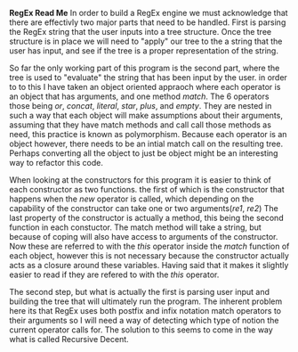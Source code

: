 **RegEx Read Me** 
In order to build a RegEx engine we must acknowledge that there are effectivly two major parts that need to be handled. First is parsing the RegEx string that the user inputs into a tree structure. Once the tree structure is in place we will need to "apply" our tree to the a string that the user has input, and see if the tree is a proper representation of the string. 

So far the only working part of this program is the second part, where the tree is used to "evaluate" the string that has been input by the user. in order to to this I have taken an object oriented appraoch where each operator is an object that has arguments, and one method _match_. The 6 operators those being _or_, _concat_, _literal_, _star_, _plus_, and _empty_. They are nested in such a way that each object will make assumptions about their arguments, assuming that they have match methods and call call those methods as need, this practice is known as polymorphism. Because each operator is an object however, there needs to be an intial match call on the resulting tree. Perhaps converting all the object to just be object might be an interesting way to refactor this code. 

When looking at the constructors for this program it is easier to think of each constructor as two functions. the first of which is the constructor that happens when the _new_ operator is called, which depending on the capability of the constructor can take one or two arguments(_re1_, _re2_) The last property of the constructor is actually a method, this being the second function in each constuctor. The match method will take a string, but because of coping will also have access to arguments of the constructor. Now these are referred to with the _this_ operator inside the _match_ function of each object, however this is not necessary because the constructor actually acts as a closure around these variables. Having said that it makes it slightly easier to read if they are refered to with the _this_ operator.

The second step, but what is actually the first is parsing user input and building the tree that will ultimately run the program. The inherent problem here its that RegEx uses both postfix and infix notation match operators to their arguments so I will need a way of detecting which type of notion the current operator calls for. The solution to this seems to come in the way what is called Recursive Decent. 